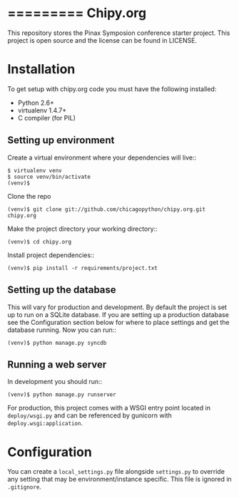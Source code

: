 =========
Chipy.org
=========

This repository stores the Pinax Symposion conference starter project. 
This project is open source and the license can be found in LICENSE.


Installation
============

To get setup with chipy.org code you must have the following
installed:

 * Python 2.6+
 * virtualenv 1.4.7+
 * C compiler (for PIL)

Setting up environment
----------------------

Create a virtual environment where your dependencies will live::

    $ virtualenv venv
    $ source venv/bin/activate
    (venv)$

Clone the repo

    (venv)$ git clone git://github.com/chicagopython/chipy.org.git chipy.org

Make the project directory your working directory::

    (venv)$ cd chipy.org

Install project dependencies::

    (venv)$ pip install -r requirements/project.txt

Setting up the database
-----------------------

This will vary for production and development. By default the project is set
up to run on a SQLite database. If you are setting up a production database
see the Configuration section below for where to place settings and get the
database running. Now you can run::

    (venv)$ python manage.py syncdb

Running a web server
--------------------

In development you should run::

    (venv)$ python manage.py runserver

For production, this project comes with a WSGI entry point located in
``deploy/wsgi.py`` and can be referenced by gunicorn with
``deploy.wsgi:application``.

Configuration
=============

You can create a ``local_settings.py`` file alongside ``settings.py`` to
override any setting that may be environment/instance specific. This file is
ignored in ``.gitignore``.
